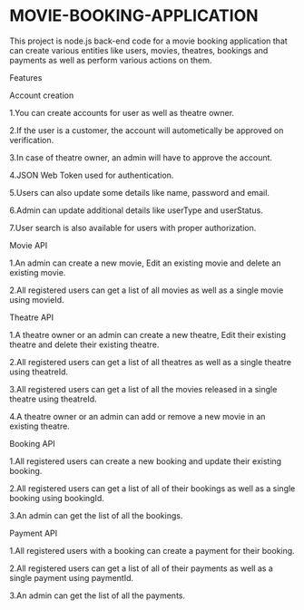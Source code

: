 # MOVIE-BOOKING-APPLICATION
This project is node.js back-end code for a movie booking application that can create various entities like users, movies, theatres, bookings and payments as well as perform various actions on them.


Features

Account creation

1.You can create accounts for user as well as theatre owner.

2.If the user is a customer, the account will autometically be approved on verification.

3.In case of theatre owner, an admin will have to approve the account.

4.JSON Web Token used for authentication.

5.Users can also update some details like name, password and email.

6.Admin can update additional details like userType and userStatus.

7.User search is also available for users with proper authorization.

Movie API

1.An admin can create a new movie, Edit an existing movie and delete an existing movie.

2.All registered users can get a list of all movies as well as a single movie using movieId.

Theatre API

1.A theatre owner or an admin can create a new theatre, Edit their existing theatre and delete their existing theatre.

2.All registered users can get a list of all theatres as well as a single theatre using theatreId.

3.All registered users can get a list of all the movies released in a single theatre using theatreId.

4.A theatre owner or an admin can add or remove a new movie in an existing theatre.

Booking API

1.All registered users can create a new booking and update their existing booking.

2.All registered users can get a list of all of their bookings as well as a single booking using bookingId.

3.An admin can get the list of all the bookings.

Payment API

1.All registered users with a booking can create a payment for their booking.

2.All registered users can get a list of all of their payments as well as a single payment using paymentId.

3.An admin can get the list of all the payments.
